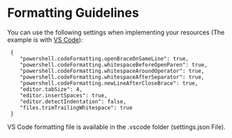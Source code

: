 # Formatting Guidelines

You can use the following settings when implementing your resources (The example is with [VS Code](https://code.visualstudio.com/)):

```
 {
    "powershell.codeFormatting.openBraceOnSameLine": true,
    "powershell.codeFormatting.whitespaceBeforeOpenParen": true,
    "powershell.codeFormatting.whitespaceAroundOperator": true,
    "powershell.codeFormatting.whitespaceAfterSeparator": true,
    "powershell.codeFormatting.newLineAfterCloseBrace": true,
    "editor.tabSize": 4,
    "editor.insertSpaces": true,
    "editor.detectIndentation": false,
    "files.trimTrailingWhitespace": true
 }
```

VS Code formatting file is available in the .vscode folder (settings.json File).